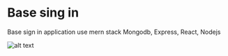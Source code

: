 # Base sing in
Base sign in application use mern stack Mongodb, Express, React, Nodejs

![alt text](Screenshot#1.png)
